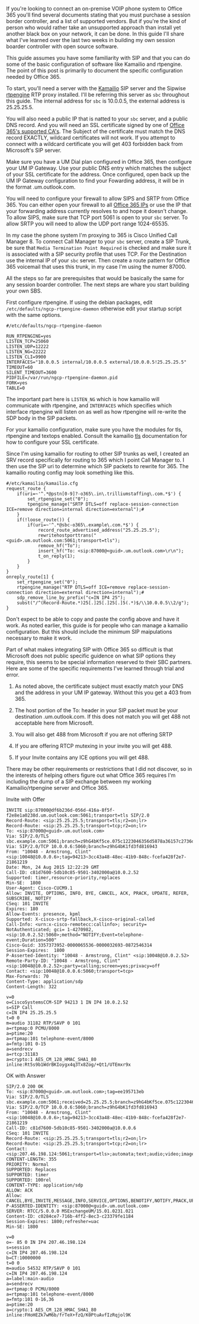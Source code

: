 If you're looking to connect an on-premise VOIP phone system to Office 365 you'll find several documents stating that you must purchase a session border controller, and a list of supported vendors. But if you're the kind of person who would rather take an unsupported approach than install yet another black box on your network, it can be done. In this guide I'll share what I've learned over the last two weeks in building my own session boarder controller with open source software.

This guide assumes you have some familiarity with SIP and that you can do some of the basic configuration of software like Kamailio and rtpengine. The point of this post is primarily to document the specific configuration needed by Office 365.

To start, you'll need a server with the [Kamailio](http://www.kamailio.org) SIP server and the Sipwise [rtpengine](https://github.com/sipwise/rtpengine) RTP proxy installed. I'll be referring this server as `sbc` throughout this guide. The internal address for `sbc` is 10.0.0.5, the external address is 25.25.25.5.

You will also need a public IP that is natted to your `sbc` server, and a public DNS record. And you will need an SSL certificate signed by one of [Office 365's supported CA's](https://support.microsoft.com/en-us/kb/929395). The Subject of the certificate must match the DNS record EXACTLY, wildcard certificates will not work. If you attempt to connect with a wildcard certificate you will get 403 forbidden back from Microsoft's SIP server.

Make sure you have a UM Dial plan configured in Office 365, then configure your UM IP Gateway. Use your public DNS entry which matches the subject of your SSL certificate for the address. Once configured, open back up the UM IP Gateway configuration to find your Fowarding address, it will be in the format <guid>.um.outlook.com.

You will need to configure your firewall to allow SIPS and SRTP from Office 365. You can either open your firewall to all [Office 365 IPs](https://support.office.com/en-us/article/Office-365-URLs-and-IP-address-ranges-8548a211-3fe7-47cb-abb1-355ea5aa88a2?ui=en-US&rs=en-US&ad=US) or use the IP that your forwarding address currently resolves to and hope it doesn't change. To allow SIPS, make sure that TCP port 5061 is open to your `sbc` server. To allow SRTP you will need to allow the UDP port range 1024-65535.

In my case the phone system I'm proxying to 365 is Cisco Unified Call Manager 8. To connect Call Manager to your `sbc` server, create a SIP Trunk, be sure that `Media Termination Point Required` is checked and make sure it is associated with a SIP security profile that uses TCP. For the Destination use the internal IP of your `sbc` server. Then create a route pattern for Office 365 voicemail that uses this trunk, in my case I'm using the numer 87000.

All the steps so far are prerequisites that would be basically the same for any session boarder controller. The next steps are whare you start building your own SBS.

First configure rtpengine. If using the debian packages, edit `/etc/defaults/ngcp-rtpengine-daemon` otherwise edit your startup script with the same options.

```
#/etc/defaults/ngcp-rtpengine-daemon

RUN_RTPENGINE=yes
LISTEN_TCP=25060
LISTEN_UDP=12222
LISTEN_NG=22222
LISTEN_CLI=9900
INTERFACES="10.0.0.5 internal/10.0.0.5 external/10.0.0.5!25.25.25.5"
TIMEOUT=60
SILENT_TIMEOUT=3600
PIDFILE=/var/run/ngcp-rtpengine-daemon.pid
FORK=yes
TABLE=0
```

The important part here is `LISTEN_NG` which is how kamailio will communicate with rtpengine, and `INTERFACES` which specifies which interface rtpengine will listen on as well as how rtpengine will re-write the SDP body in the SIP packets.

For your kamailio configuration, make sure you have the modules for tls, rtpengine and textops enabled. Consult the kamailio [tls](http://kamailio.org/docs/modules/3.4.x/modules/tls.html) documentation for how to configure your SSL certificate.

Since I'm using kamailio for routing to other SIP trunks as well, I created an SRV record specifically for routing to 365 which I point Call Manager to. I then use the SIP uri to determine which SIP packets to rewrite for 365. The kamailio routing config may look something like this.

```
#/etc/kamailio/kamailio.cfg
request_route {
    if(uri=~'^.*@pstn[0-9]?-o365\.in\.trilliumstaffing\.com.*$') {
        set_rtpengine_set("0");
        tpengine_manage("SRTP DTLS=off replace-session-connection ICE=remove direction=internal direction=external");#
    }
    if(!loose_route()) {
        if(uri=~'^.*@sbc-o365\.example\.com.*$') {
            record_route_advertised_address("25.25.25.5");
            rewritehostporttrans("<guid>.um.outlook.com:5061;transport=tls");
            remove_hf("To");
            insert_hf("To: <sip:87000@<guid>.um.outlook.com>\r\n");
            t_on_reply(1);
        }
    }
}
onreply_route[1] {
    set_rtpengine_set("0");
    rtpengine_manage("RTP DTLS=off ICE=remove replace-session-connection direction=external direction=internal");#
    sdp_remove_line_by_prefix("c=IN IP4 25");
    subst("/^(Record-Route.*)25[.]25[.]25[.]5(.*)$/\\10.0.0.5\\2/g");
}
```

Don't expect to be able to copy and paste the config above and have it work. As noted earlier, this guide is for people who can manage a kamailio configuration. But this should include the minimum SIP maipulations necessary to make it work.

Part of what makes integrating SIP with Office 365 so difficult is that Microsoft does not public specific guidence on what SIP options they require, this seems to be special information reserved to their SBC partners. Here are some of the specific requirements I've learned through trial and error.

1. As noted above, the certificate subject must exactly match your DNS and the address in your UM IP gateway. Without this you get a 403 from 365.

2. The host portion of the To: header in your SIP packet must be your destination <guid>.um.outlook.com. If this does not match you will get 488 not acceptable here from Microsoft.

3. You will also get 488 from Microsoft if you are not offering SRTP

4. If you are offering RTCP mutexing in your invite you will get 488.

5. If your Invite contains any ICE options you will get 488.

There may be other requirements or restrictions that I did not discover, so in the interests of helping others figure out what Office 365 requires I'm including the dump of a SIP exchange between my working Kamailio/rtpengine server and Office 365.


Invite with Offer

```
INVITE sip:87000@df6b236d-056d-416a-8f5f-f2e8e1a0238d.um.outlook.com:5061;transport=tls SIP/2.0
Record-Route: <sip:25.25.25.5;transport=tls;r2=on;lr>
Record-Route: <sip:25.25.25.5;transport=tcp;r2=on;lr>
To: <sip:87000@<guid>.um.outlook.com>
Via: SIP/2.0/TLS sbc.example.com:5061;branch=z9hG4bKf5ce.075c1223046356d5878a36157c2736d5.0;i=c
Via: SIP/2.0/TCP 10.0.0.6:5060;branch=z9hG4bK1fd3fd816943
From: "10048 - Armstrong, Clint" <sip:10048@10.0.0.6>;tag=94213~3cc43a48-48ec-41b9-848c-fcefa428f2e7-21861219
Date: Mon, 24 Aug 2015 12:22:29 GMT
Call-ID: c81d7600-5db10c85-9501-3402000a@10.0.2.52
Supported: timer,resource-priority,replaces
Min-SE:  1800
User-Agent: Cisco-CUCM9.1
Allow: INVITE, OPTIONS, INFO, BYE, CANCEL, ACK, PRACK, UPDATE, REFER, SUBSCRIBE, NOTIFY
CSeq: 101 INVITE
Expires: 180
Allow-Events: presence, kpml
Supported: X-cisco-srtp-fallback,X-cisco-original-called
Call-Info: <urn:x-cisco-remotecc:callinfo>; security= NotAuthenticated; gci= 1-4270982, <sip:10.0.2.52:5060>;method="NOTIFY;Event=telephone-event;Duration=500"
Cisco-Guid: 3357373952-0000065536-0000032693-0872546314
Session-Expires:  1800
P-Asserted-Identity: "10048 - Armstrong, Clint" <sip:10048@10.0.2.52>
Remote-Party-ID: "10048 - Armstrong, Clint" <sip:10048@10.0.2.52>;party=calling;screen=yes;privacy=off
Contact: <sip:10048@10.0.0.6:5060;transport=tcp>
Max-Forwards: 70
Content-Type: application/sdp
Content-Length: 322

v=0
o=CiscoSystemsCCM-SIP 94213 1 IN IP4 10.0.2.52
s=SIP Call
c=IN IP4 25.25.25.5
t=0 0
m=audio 31182 RTP/SAVP 0 101
a=rtpmap:0 PCMU/8000
a=ptime:20
a=rtpmap:101 telephone-event/8000
a=fmtp:101 0-15
a=sendrecv
a=rtcp:31183
a=crypto:1 AES_CM_128_HMAC_SHA1_80 inline:Rt5s9b1WdrBKIoygx4q3Tx8Zog/+Qt1/UTEmxr9x
```

OK with Answer

```
SIP/2.0 200 OK
To: <sip:87000@<guid>.um.outlook.com>;tag=ee195713eb
Via: SIP/2.0/TLS sbc.example.com:5061;received=25.25.25.5;branch=z9hG4bKf5ce.075c1223046356d5878a36157c2736d5.0;i=c
Via: SIP/2.0/TCP 10.0.0.6:5060;branch=z9hG4bK1fd3fd816943
From: "10048 - Armstrong, Clint" <sip:10048@10.0.0.6>;tag=94213~3cc43a48-48ec-41b9-848c-fcefa428f2e7-21861219
Call-ID: c81d7600-5db10c85-9501-3402000a@10.0.0.6
CSeq: 101 INVITE
Record-Route: <sip:25.25.25.5;transport=tls;r2=on;lr>
Record-Route: <sip:25.25.25.5;transport=tcp;r2=on;lr>
Contact: <sip:207.46.198.124:5061;transport=tls>;automata;text;audio;video;image
CONTENT-LENGTH: 355
PRIORITY: Normal
SUPPORTED: Replaces
SUPPORTED: timer
SUPPORTED: 100rel
CONTENT-TYPE: application/sdp
ALLOW: ACK
Allow: CANCEL,BYE,INVITE,MESSAGE,INFO,SERVICE,OPTIONS,BENOTIFY,NOTIFY,PRACK,UPDATE
P-ASSERTED-IDENTITY: <sip:87000@<guid>.um.outlook.com>
SERVER: RTCC/5.0.0.0 MSExchangeUM/15.01.0231.021
Content-ID: c0284ce7-716b-4ff2-8ec3-c23379fe1184
Session-Expires: 1800;refresher=uac
Min-SE: 1800

v=0
o=- 85 0 IN IP4 207.46.198.124
s=session
c=IN IP4 207.46.198.124
b=CT:10000000
t=0 0
m=audio 54532 RTP/SAVP 0 101
c=IN IP4 207.46.198.124
a=label:main-audio
a=sendrecv
a=rtpmap:0 PCMU/8000
a=rtpmap:101 telephone-event/8000
a=fmtp:101 0-16,36
a=ptime:20
a=crypto:1 AES_CM_128_HMAC_SHA1_80 inline:FHoHEZk7wM6b/frTeX+fzQ/K0PtuAvfIzRqjol9K
```
